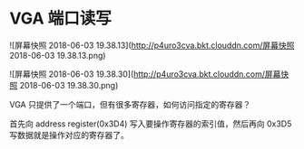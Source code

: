 # VGA 端口读写

![屏幕快照 2018-06-03 19.38.13](http://p4uro3cva.bkt.clouddn.com/屏幕快照 2018-06-03 19.38.13.png)

![屏幕快照 2018-06-03 19.38.30](http://p4uro3cva.bkt.clouddn.com/屏幕快照 2018-06-03 19.38.30.png)

VGA 只提供了一个端口，但有很多寄存器，如何访问指定的寄存器？

首先向 address register(0x3D4) 写入要操作寄存器的索引值，然后再向 0x3D5 写数据就是操作对应的寄存器了。



